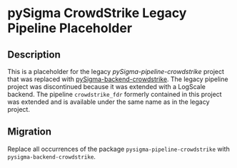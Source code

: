 # pySigma CrowdStrike Legacy Pipeline Placeholder

## Description

This is a placeholder for the legacy *pySigma-pipeline-crowdstrike* project that
was replaced with
[pySigma-backend-crowdstrike](https://github.com/SigmaHQ/pySigma-backend-crowdstrike).
The legacy pipeline project was
 discontinued because it was extended with a
LogScale backend. The pipeline `crowdstrike_fdr` formerly contained in this
project was extended and is available under the same name as in the legacy
project.

## Migration

Replace all occurrences of the package `pysigma-pipeline-crowdstrike` with `pysigma-backend-crowdstrike`.
